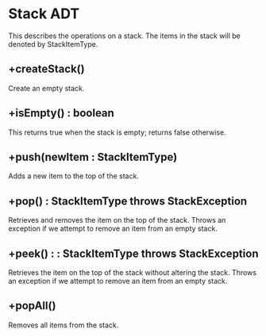 # Stack ADT
This describes the operations on a stack. The items in the stack will be denoted by StackItemType.

## +createStack()
Create an empty stack.

## +isEmpty() : boolean
This returns true when the stack is empty; returns false otherwise.

## +push(newItem : StackItemType) 
Adds a new item to the top of the stack.

## +pop() : StackItemType throws StackException
Retrieves and removes the item on the top of the stack. Throws an exception if we attempt to remove an item from an empty stack.

## +peek() : : StackItemType throws StackException
Retrieves the item on the top of the stack without altering the stack. Throws an exception if we attempt to remove an item from an empty stack.

## +popAll() 
Removes all items from the stack. 